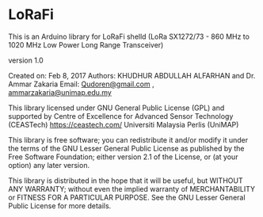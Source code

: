 # LoRaFi
This is an Arduino library for LoRaFi shelld (LoRa SX1272/73 - 860 MHz to 1020 MHz Low Power Long Range Transceiver)

 version 1.0
 
   Created on: Feb 8, 2017
       Authors: KHUDHUR ABDULLAH ALFARHAN and Dr. Ammar Zakaria
       Email: Qudoren@gmail.com , ammarzakaria@unimap.edu.my
 
   This library licensed under GNU General Public License (GPL)
   and supported by Centre of Excellence for Advanced Sensor Technology (CEASTech)
   https://ceastech.com/
   Universiti Malaysia Perlis (UniMAP)
 
   This library is free software; you can redistribute it and/or
   modify it under the terms of the GNU Lesser General Public
   License as published by the Free Software Foundation; either
   version 2.1 of the License, or (at your option) any later version.
 
   This library is distributed in the hope that it will be useful,
   but WITHOUT ANY WARRANTY; without even the implied warranty of
   MERCHANTABILITY or FITNESS FOR A PARTICULAR PURPOSE.  See the GNU
   Lesser General Public License for more details.
 
